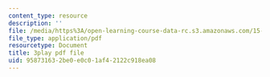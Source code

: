 ```yaml
---
content_type: resource
description: ''
file: /media/https%3A/open-learning-course-data-rc.s3.amazonaws.com/15-071-the-analytics-edge-spring-2017/958731632be0e0c01af42122c918ea08_7QJyMB9qGQg.pdf
file_type: application/pdf
resourcetype: Document
title: 3play pdf file
uid: 95873163-2be0-e0c0-1af4-2122c918ea08
---
```


